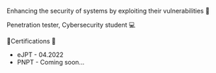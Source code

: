 Enhancing the security of systems by exploiting their vulnerabilities 🚩

Penetration tester, Cybersecurity student 💻

🔖Certifications 🔖
- eJPT - 04.2022
- PNPT - Coming soon...

<!---
em1c/em1c is a ✨ special ✨ repository because its `README.md` (this file) appears on your GitHub profile.
You can click the Preview link to take a look at your changes.
--->
